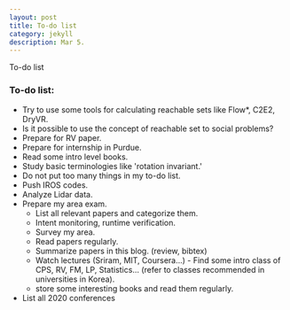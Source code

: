 ```yaml
---
layout: post
title: To-do list
category: jekyll 
description: Mar 5.
---
```


To-do list
<!-- The basic styles: [link](http://github.com/wild-flame/jekyll-simple), **strong**, *italic*, <del>deletion</del>, <ins>insertion</ins>. -->

<!--description-->

### To-do list:
- Try to use some tools for calculating reachable sets like Flow\*, C2E2, DryVR.
- Is it possible to use the concept of reachable set to social problems?
- Prepare for RV paper.
- Prepare for internship in Purdue.
- Read some intro level books.
- Study basic terminologies like 'rotation invariant.'
- Do not put too many things in my to-do list.
- Push IROS codes.
- Analyze Lidar data.
- Prepare my area exam.
	- List all relevant papers and categorize them.
	- Intent monitoring, runtime verification.
	- Survey my area.
	- Read papers regularly.
	- Summarize papers in this blog. (review, bibtex)
	- Watch lectures (Sriram, MIT, Coursera...) - Find some intro class of CPS, RV, FM, LP, Statistics... (refer to classes recommended in universities in Korea).
	- store some interesting books and read them regularly.
- List all 2020 conferences


<!-- 
# Header 1

## Header 2

### Header 3

#### Header 4

##### Header 5

###### Header 6

### Lists:

- list item 1
- list item 2
- list item 3

1. list item 1
2. list item 2
3. list item 3

### Blockquote:

> Lorem ipsum dolor sit amet, consectetur adipisicing elit, sed do eiusmod tempor incididunt ut labore et dolore magna aliqua. Ut enim ad minim veniam, quis nostrud exercitation ullamco laboris nisi ut aliquip ex ea commodo consequat. Duis aute irure dolor in reprehenderit in voluptate velit esse cillum dolore eu fugiat nulla pariatur. Excepteur sint occaecat cupidatat non proident, sunt in culpa qui officia deserunt mollit anim id est laborum.

### [BASSCSS](http://www.basscss.com/) colors:

- <span class="black">black</span>
- <span class="gray">gray</span>
- <span class="silver">silver</span>
- <span class="white">white</span>
- <span class="aqua">aqua</span>
- <span class="blue">blue</span>
- <span class="navy">navy</span>
- <span class="teal">teal</span>
- <span class="green">green</span>
- <span class="olive">olive</span>
- <span class="lime">lime</span>
- <span class="yellow">yellow</span>
- <span class="orange">orange</span>
- <span class="red">red</span>
- <span class="fuchsia">fuchsia</span>
- <span class="purple">purple</span>
- <span class="maroon">maroon</span>

### Horizontal rule:

-----------------------

### Image:

![]({{site.baseurl}}/assets/img/image.jpg)

### Table:

<table>
	<thead>
		<tr>
			<th>Name</th>
			<th>Age</th>
			<th>Fruit</th>
		</tr>
	</thead>
	<tbody>
		<tr>
			<td>Alex</td>
			<td>22</td>
			<td>Apple</td>
		</tr>
		<tr>
			<td>Bran</td>
			<td>20</td>
			<td>Orange</td>
		</tr>
		<tr>
			<td>Mike</td>
			<td>21</td>
			<td>Waltermelon</td>
		</tr>
	</tbody>
</table>

### Code snippet

```javascript
// index.js
var arr = [1, 2, 3, 4, 5];
var b = arr.map(x => x * x);
console.log(b);

function foo(){
	console.log('foo');
}

``` -->
